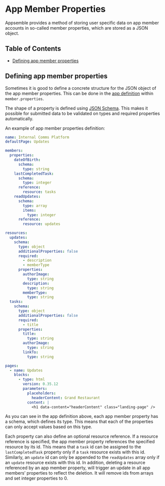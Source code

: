 # App Member Properties

Appsemble provides a method of storing user specific data on app member accounts in so-called member
properties, which are stored as a JSON object.

## Table of Contents

- [Defining app member properties](#defining-app-member-properties)

## Defining app member properties

Sometimes it is good to define a concrete structure for the JSON object of the app member
properties. This can be done in the [app definition](../reference/app.mdx#app-definition) within
`member.properties`.

The shape of a property is defined using [JSON Schema](https://json-schema.org/). This makes it
possible for submitted data to be validated on types and required properties automatically.

An example of app member properties definition:

```yaml copy validate
name: Internal Comms Platform
defaultPage: Updates

members:
  properties:
    dateOfBirth:
      schema:
        type: string
    lastCompletedTask:
      schema:
        type: integer
      reference:
        resource: tasks
    readUpdates:
      schema:
        type: array
        items:
          type: integer
      reference:
        resource: updates

resources:
  updates:
    schema:
      type: object
      additionalProperties: false
      required:
        - description
        - memberType
      properties:
        authorImage:
          type: string
        description:
          type: string
        memberType:
          type: string
  tasks:
    schema:
      type: object
      additionalProperties: false
      required:
        - title
      properties:
        title:
          type: string
        authorImage:
          type: string
        linkTo:
          type: string

pages:
  - name: Updates
    blocks:
      - type: html
        version: 0.35.12
        parameters:
          placeholders:
            headerContent: Grand Restaurant
          content: |
            <h1 data-content="headerContent" class="landing-page" />
```

As you can see in the app definition above, each app member property has a schema, which defines its
type. This means that each of the properties can only accept values based on this type.

Each property can also define an optional resource reference. If a resource reference is specified,
the app member property references the specified resource by its id. This means that a `task` id can
be assigned to the `lastCompletedTask` property only if a `task` resource exists with this id.
Similarly, an `update` id can only be appended to the `readUpdates` array only if an `update`
resource exists with this id. In addition, deleting a resource referenced by an app member property,
will trigger an update in all app members’ properties to reflect the deletion. It will remove ids
from arrays and set integer properties to 0.
